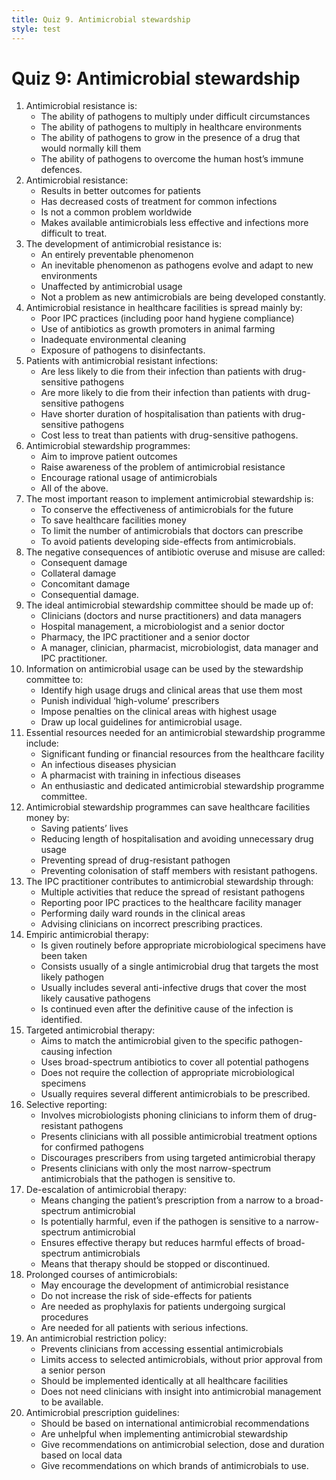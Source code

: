 ```yaml
---
title: Quiz 9. Antimicrobial stewardship
style: test
---
```


# Quiz 9: Antimicrobial stewardship 

1.	Antimicrobial resistance is:
	-	The ability of pathogens to multiply under difficult circumstances
	-	The ability of pathogens to multiply in healthcare environments
	+	The ability of pathogens to grow in the presence of a drug that would normally kill them
	-	The ability of pathogens to overcome the human host’s immune defences.
2.	Antimicrobial resistance: 
	-	Results in better outcomes for patients
	-	Has decreased costs of treatment for common infections
	-	Is not a common problem worldwide 
	+	Makes available antimicrobials less effective and infections more difficult to treat. 
3.	The development of antimicrobial resistance is:
	-	An entirely preventable phenomenon
	+	An inevitable phenomenon as pathogens evolve and adapt to new environments
	-	Unaffected by antimicrobial usage
	-	Not a problem as new antimicrobials are being developed constantly. 
4.	Antimicrobial resistance in healthcare facilities is spread mainly by: 
	+	Poor IPC practices (including poor hand hygiene compliance)
	-	Use of antibiotics as growth promoters in animal farming
	-	Inadequate environmental cleaning
	-	Exposure of pathogens to disinfectants.
5.	Patients with antimicrobial resistant infections:
	-	Are less likely to die from their infection than patients with drug-sensitive pathogens
	+	Are more likely to die from their infection than patients with drug-sensitive pathogens
	-	Have shorter duration of hospitalisation than patients with drug-sensitive pathogens 
	-	Cost less to treat than patients with drug-sensitive pathogens.
6.	Antimicrobial stewardship programmes:
	-	Aim to improve patient outcomes
	-	Raise awareness of the problem of antimicrobial resistance
	-	Encourage rational usage of antimicrobials
	+	All of the above. 
7.	The most important reason to implement antimicrobial stewardship is: 
	+	To conserve the effectiveness of antimicrobials for the future
	-	To save healthcare facilities money
	-	To limit the number of antimicrobials that doctors can prescribe
	-	To avoid patients developing side-effects from antimicrobials.
8.	The negative consequences of antibiotic overuse and misuse are called: 
	-	Consequent damage
	+	Collateral damage
	-	Concomitant damage
	-	Consequential damage.
9.	The ideal antimicrobial stewardship committee should be made up of: 
	-	Clinicians (doctors and nurse practitioners) and data managers
	-	Hospital management, a microbiologist and a senior doctor
	-	Pharmacy, the IPC practitioner and a senior doctor
	+	A manager, clinician, pharmacist, microbiologist, data manager and IPC practitioner. 
10.	Information on antimicrobial usage can be used by the stewardship committee to:
	+	Identify high usage drugs and clinical areas that use them most
	-	Punish individual ‘high-volume’ prescribers  
	-	Impose penalties on the clinical areas with highest usage
	-	Draw up local guidelines for antimicrobial usage.
11.	Essential resources needed for an antimicrobial stewardship programme include:
	-	Significant funding or financial resources from the healthcare facility
	-	An infectious diseases physician
	-	A pharmacist with training in infectious diseases
	+	An enthusiastic and dedicated antimicrobial stewardship programme committee. 
12.	Antimicrobial stewardship programmes can save healthcare facilities money by: 
	-	Saving patients’ lives 
	+	Reducing length of hospitalisation and avoiding unnecessary drug usage
	-	Preventing spread of drug-resistant pathogen
	-	Preventing colonisation of staff members with resistant pathogens.
13.	The IPC practitioner contributes to antimicrobial stewardship through: 
	+	Multiple activities that reduce the spread of resistant pathogens
	-	Reporting poor IPC practices to the healthcare facility manager 
	-	Performing daily ward rounds in the clinical areas  
	-	Advising clinicians on incorrect prescribing practices.
14.	Empiric antimicrobial therapy: 
	-	Is given routinely before appropriate microbiological specimens have been taken
	-	Consists usually of a single antimicrobial drug that targets the most likely pathogen
	+	Usually includes several anti-infective drugs that cover  the most likely causative pathogens
	-	Is continued even after the definitive cause of the infection is identified. 
15.	Targeted antimicrobial therapy:
	+	Aims to match the antimicrobial given to the specific pathogen-causing infection
	-	Uses broad-spectrum antibiotics to cover all potential pathogens 
	-	Does not require the collection of appropriate microbiological specimens
	-	Usually requires several different antimicrobials to be prescribed.
16.	Selective reporting: 
	-	Involves microbiologists phoning clinicians to inform them of drug-resistant pathogens 
	-	Presents clinicians with all possible antimicrobial treatment options for confirmed pathogens
	-	Discourages prescribers from using targeted antimicrobial therapy
	+	Presents clinicians with only the most narrow-spectrum antimicrobials that the pathogen is sensitive to. 
17.	De-escalation of antimicrobial therapy:
	-	Means changing the patient’s prescription from a narrow to a broad-spectrum antimicrobial
	-	Is potentially harmful, even if the pathogen is sensitive to a narrow-spectrum antimicrobial 
	+	Ensures effective therapy but reduces harmful effects of broad-spectrum antimicrobials  
	-	Means that therapy should be stopped or discontinued.  
18.	Prolonged courses of antimicrobials: 
	+	May encourage the development of antimicrobial resistance
	-	Do not increase the risk of side-effects for patients
	-	Are needed as prophylaxis for patients undergoing surgical procedures 
	-	Are needed for all patients with serious infections.
19.	An antimicrobial restriction policy:
	-	Prevents clinicians from accessing essential antimicrobials
	+	Limits access to selected antimicrobials, without prior approval from a senior person 
	-	Should be implemented identically at all healthcare facilities 
	-	Does not need clinicians with insight into antimicrobial management to be available.
20.	Antimicrobial prescription guidelines: 
	-	Should be based on international antimicrobial recommendations 
	-	Are unhelpful when implementing antimicrobial stewardship
	+	Give recommendations on antimicrobial selection, dose and duration based on local data 
	-	Give recommendations on which brands of antimicrobials to use.
